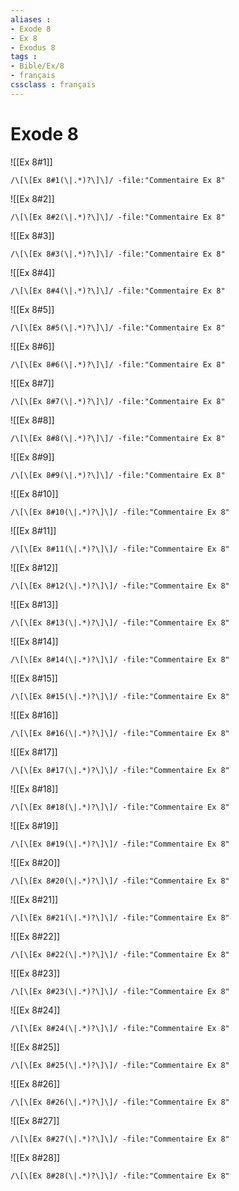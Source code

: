 ```yaml
---
aliases : 
- Exode 8
- Ex 8
- Exodus 8
tags : 
- Bible/Ex/8
- français
cssclass : français
---
```


# Exode 8

![[Ex 8#1]]

```query
/\[\[Ex 8#1(\|.*)?\]\]/ -file:"Commentaire Ex 8"
```

![[Ex 8#2]]

```query
/\[\[Ex 8#2(\|.*)?\]\]/ -file:"Commentaire Ex 8"
```

![[Ex 8#3]]

```query
/\[\[Ex 8#3(\|.*)?\]\]/ -file:"Commentaire Ex 8"
```

![[Ex 8#4]]

```query
/\[\[Ex 8#4(\|.*)?\]\]/ -file:"Commentaire Ex 8"
```

![[Ex 8#5]]

```query
/\[\[Ex 8#5(\|.*)?\]\]/ -file:"Commentaire Ex 8"
```

![[Ex 8#6]]

```query
/\[\[Ex 8#6(\|.*)?\]\]/ -file:"Commentaire Ex 8"
```

![[Ex 8#7]]

```query
/\[\[Ex 8#7(\|.*)?\]\]/ -file:"Commentaire Ex 8"
```

![[Ex 8#8]]

```query
/\[\[Ex 8#8(\|.*)?\]\]/ -file:"Commentaire Ex 8"
```

![[Ex 8#9]]

```query
/\[\[Ex 8#9(\|.*)?\]\]/ -file:"Commentaire Ex 8"
```

![[Ex 8#10]]

```query
/\[\[Ex 8#10(\|.*)?\]\]/ -file:"Commentaire Ex 8"
```

![[Ex 8#11]]

```query
/\[\[Ex 8#11(\|.*)?\]\]/ -file:"Commentaire Ex 8"
```

![[Ex 8#12]]

```query
/\[\[Ex 8#12(\|.*)?\]\]/ -file:"Commentaire Ex 8"
```

![[Ex 8#13]]

```query
/\[\[Ex 8#13(\|.*)?\]\]/ -file:"Commentaire Ex 8"
```

![[Ex 8#14]]

```query
/\[\[Ex 8#14(\|.*)?\]\]/ -file:"Commentaire Ex 8"
```

![[Ex 8#15]]

```query
/\[\[Ex 8#15(\|.*)?\]\]/ -file:"Commentaire Ex 8"
```

![[Ex 8#16]]

```query
/\[\[Ex 8#16(\|.*)?\]\]/ -file:"Commentaire Ex 8"
```

![[Ex 8#17]]

```query
/\[\[Ex 8#17(\|.*)?\]\]/ -file:"Commentaire Ex 8"
```

![[Ex 8#18]]

```query
/\[\[Ex 8#18(\|.*)?\]\]/ -file:"Commentaire Ex 8"
```

![[Ex 8#19]]

```query
/\[\[Ex 8#19(\|.*)?\]\]/ -file:"Commentaire Ex 8"
```

![[Ex 8#20]]

```query
/\[\[Ex 8#20(\|.*)?\]\]/ -file:"Commentaire Ex 8"
```

![[Ex 8#21]]

```query
/\[\[Ex 8#21(\|.*)?\]\]/ -file:"Commentaire Ex 8"
```

![[Ex 8#22]]

```query
/\[\[Ex 8#22(\|.*)?\]\]/ -file:"Commentaire Ex 8"
```

![[Ex 8#23]]

```query
/\[\[Ex 8#23(\|.*)?\]\]/ -file:"Commentaire Ex 8"
```

![[Ex 8#24]]

```query
/\[\[Ex 8#24(\|.*)?\]\]/ -file:"Commentaire Ex 8"
```

![[Ex 8#25]]

```query
/\[\[Ex 8#25(\|.*)?\]\]/ -file:"Commentaire Ex 8"
```

![[Ex 8#26]]

```query
/\[\[Ex 8#26(\|.*)?\]\]/ -file:"Commentaire Ex 8"
```

![[Ex 8#27]]

```query
/\[\[Ex 8#27(\|.*)?\]\]/ -file:"Commentaire Ex 8"
```

![[Ex 8#28]]

```query
/\[\[Ex 8#28(\|.*)?\]\]/ -file:"Commentaire Ex 8"
```

